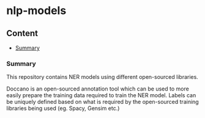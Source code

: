 # nlp-models

## Content
* [Summary](#Summary)

### Summary
This repository contains NER models using different open-sourced libraries.

Doccano is an open-sourced annotation tool which can be used to more easily prepare the training data required to train the NER model.
Labels can be uniquely defined based on what is required by the open-sourced training libraries being used (eg. Spacy, Gensim etc.)